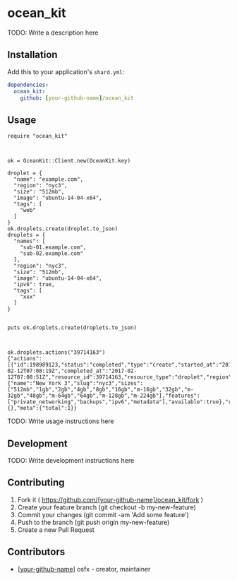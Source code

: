 # ocean_kit

TODO: Write a description here

## Installation


Add this to your application's `shard.yml`:

```yaml
dependencies:
  ocean_kit:
    github: [your-github-name]/ocean_kit
```


## Usage


```crystal
require "ocean_kit"



ok = OceanKit::Client.new(OceanKit.key)

droplet = {
  "name": "example.com",
  "region": "nyc3",
  "size": "512mb",
  "image": "ubuntu-14-04-x64",
  "tags": [
    "web"
  ]
}
ok.droplets.create(droplet.to_json)
droplets = {
  "names": [
    "sub-01.example.com",
    "sub-02.example.com"
  ],
  "region": "nyc3",
  "size": "512mb",
  "image": "ubuntu-14-04-x64",
  "ipv6": true,
  "tags": [
    "xxx"
  ]
}


puts ok.droplets.create(droplets.to_json)



ok.droplets.actions("39714163")
{"actions":[{"id":198989123,"status":"completed","type":"create","started_at":"2017-02-12T07:08:19Z","completed_at":"2017-02-12T07:08:51Z","resource_id":39714163,"resource_type":"droplet","region":{"name":"New York 3","slug":"nyc3","sizes":["512mb","1gb","2gb","4gb","8gb","16gb","m-16gb","32gb","m-32gb","48gb","m-64gb","64gb","m-128gb","m-224gb"],"features":["private_networking","backups","ipv6","metadata"],"available":true},"region_slug":"nyc3"}],"links":{},"meta":{"total":1}}
```


TODO: Write usage instructions here

## Development

TODO: Write development instructions here

## Contributing

1. Fork it ( https://github.com/[your-github-name]/ocean_kit/fork )
2. Create your feature branch (git checkout -b my-new-feature)
3. Commit your changes (git commit -am 'Add some feature')
4. Push to the branch (git push origin my-new-feature)
5. Create a new Pull Request

## Contributors

- [[your-github-name]](https://github.com/[your-github-name]) osfx - creator, maintainer
